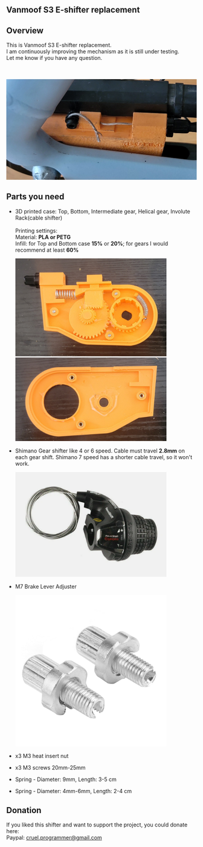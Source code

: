 Vanmoof S3 E-shifter replacement
--------


Overview
--------

This is Vanmoof S3 E-shifter replacement.
</br>
I am continuously improving the mechanism as it is still under testing.
</br>
Let me know if you have any question.
</br></br></br>

<img src= "/Images/Shifter_v1_1.jpg" width = "800" />

Parts you need
--------

* 3D printed case: Top, Bottom, Intermediate gear, Helical gear, Involute Rack(cable shifter)
  </br>
  </br>
  Printing settings:
  </br>
  Material: **PLA or PETG**
  </br>
  Infill: for Top and Bottom case **15%** or **20%**; for gears I would recommend at least **60%**

  <img src= "/Images/Bottom_Inside_v_1_2.jpg" width = "400" />
  <img src= "/Images/Top_Internal_v_1_2.jpg" width = "400" />
* Shimano Gear shifter like 4 or 6 speed. Cable must travel **2.8mm** on each gear shift. Shimano 7 speed has a shorter cable travel, so it won't work.
  
  <img src= "/Images/Shimano RevoShift_6_speed.png" width = "400" />
* M7 Brake Lever Adjuster
  
  <img src= "/Images/M7_Brake_Lever_Adjuster.jpg" width = "400" />
* x3 M3 heat insert nut
* x3 M3 screws 20mm-25mm
* Spring - Diameter: 9mm, Length: 3-5 cm
* Spring - Diameter: 4mm-6mm, Length: 2-4 cm


Donation
--------
If you liked this shifter and want to support the project, you could donate here:
</br>
Paypal: cruel.programmer@gmail.com
